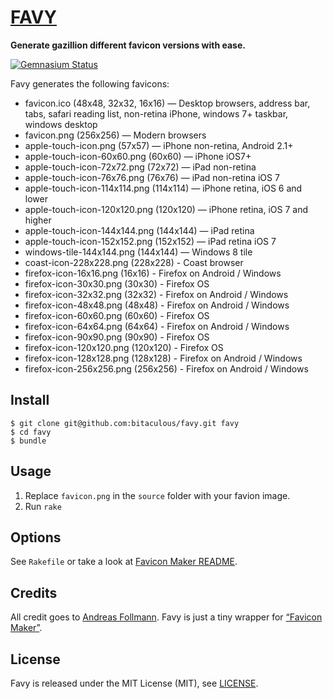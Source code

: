 [FAVY](http://bitaculous.github.io/favy "favy")
===============================================

**Generate gazillion different favicon versions with ease.**

[![Gemnasium Status](https://gemnasium.com/bitaculous/favy.svg)](https://gemnasium.com/bitaculous/favy)

Favy generates the following favicons:

* favicon.ico (48x48, 32x32, 16x16) — Desktop browsers, address bar, tabs, safari reading list, non-retina iPhone, windows 7+ taskbar, windows desktop
* favicon.png (256x256) — Modern browsers
* apple-touch-icon.png (57x57) — iPhone non-retina, Android 2.1+
* apple-touch-icon-60x60.png (60x60) — iPhone iOS7+
* apple-touch-icon-72x72.png (72x72) — iPad non-retina
* apple-touch-icon-76x76.png (76x76) — iPad non-retina iOS 7
* apple-touch-icon-114x114.png (114x114) — iPhone retina, iOS 6 and lower
* apple-touch-icon-120x120.png (120x120) — iPhone retina, iOS 7 and higher
* apple-touch-icon-144x144.png (144x144) — iPad retina
* apple-touch-icon-152x152.png (152x152) — iPad retina iOS 7
* windows-tile-144x144.png (144x144) — Windows 8 tile
* coast-icon-228x228.png (228x228) - Coast browser
* firefox-icon-16x16.png (16x16) - Firefox on Android / Windows
* firefox-icon-30x30.png (30x30) - Firefox OS
* firefox-icon-32x32.png (32x32) - Firefox on Android / Windows
* firefox-icon-48x48.png (48x48) - Firefox on Android / Windows
* firefox-icon-60x60.png (60x60) - Firefox OS
* firefox-icon-64x64.png (64x64) - Firefox on Android / Windows
* firefox-icon-90x90.png (90x90) - Firefox OS
* firefox-icon-120x120.png (120x120) - Firefox OS
* firefox-icon-128x128.png (128x128) - Firefox on Android / Windows
* firefox-icon-256x256.png (256x256) - Firefox on Android / Windows

Install
-------

    $ git clone git@github.com:bitaculous/favy.git favy
    $ cd favy
    $ bundle

Usage
-----

1. Replace `favicon.png` in the `source` folder with your favion image.
2. Run `rake`

Options
-------

See `Rakefile` or take a look at [Favicon Maker README](https://github.com/follmann/favicon_maker/blob/master/README.md "Favicon Maker README").

Credits
-------

All credit goes to [Andreas Follmann](https://github.com/follmann "Andreas Follmann"). Favy is just a tiny wrapper for [“Favicon Maker”](https://github.com/follmann/favicon_maker "Favicon Maker").

License
-------

Favy is released under the MIT License (MIT), see [LICENSE](https://raw.githubusercontent.com/bitaculous/favy/master/LICENSE "License").
